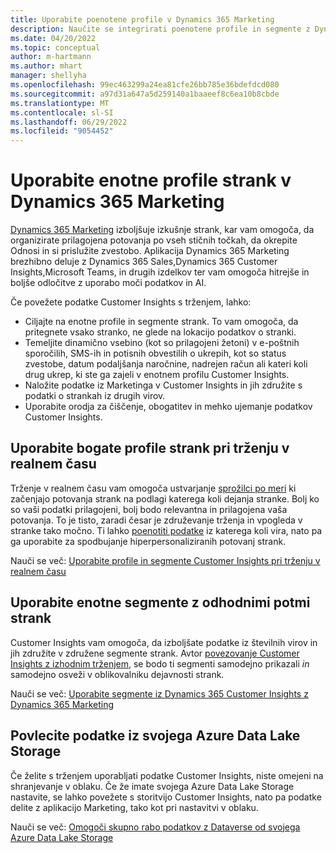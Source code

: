 ```yaml
---
title: Uporabite poenotene profile v Dynamics 365 Marketing
description: Naučite se integrirati poenotene profile in segmente z Dynamics 365 Marketing.
ms.date: 04/20/2022
ms.topic: conceptual
author: m-hartmann
ms.author: mhart
manager: shellyha
ms.openlocfilehash: 99ec463299a24ea81cfe26bb785e36bdefdcd080
ms.sourcegitcommit: a97d31a647a5d259140a1baaeef8c6ea10b8cbde
ms.translationtype: MT
ms.contentlocale: sl-SI
ms.lasthandoff: 06/29/2022
ms.locfileid: "9054452"
---
```

# <a name="use-unified-customer-profiles-in-dynamics-365-marketing"></a>Uporabite enotne profile strank v Dynamics 365 Marketing

[Dynamics 365 Marketing](/dynamics365/marketing/overview) izboljšuje izkušnje strank, kar vam omogoča, da organizirate prilagojena potovanja po vseh stičnih točkah, da okrepite Odnosi in si prislužite zvestobo. Aplikacija Dynamics 365 Marketing brezhibno deluje z Dynamics 365 Sales,Dynamics 365 Customer Insights,Microsoft Teams, in drugih izdelkov ter vam omogoča hitrejše in boljše odločitve z uporabo moči podatkov in AI.

Če povežete podatke Customer Insights s trženjem, lahko:

- Ciljajte na enotne profile in segmente strank. To vam omogoča, da pritegnete vsako stranko, ne glede na lokacijo podatkov o stranki.
- Temeljite dinamično vsebino (kot so prilagojeni žetoni) v e-poštnih sporočilih, SMS-ih in potisnih obvestilih o ukrepih, kot so status zvestobe, datum podaljšanja naročnine, nadrejen račun ali kateri koli drug ukrep, ki ste ga zajeli v enotnem profilu Customer Insights.
- Naložite podatke iz Marketinga v Customer Insights in jih združite s podatki o strankah iz drugih virov.
- Uporabite orodja za čiščenje, obogatitev in mehko ujemanje podatkov Customer Insights.

## <a name="use-rich-customer-profiles-in-real-time-marketing"></a>Uporabite bogate profile strank pri trženju v realnem času

Trženje v realnem času vam omogoča ustvarjanje [sprožilci po meri](/dynamics365/marketing/real-time-marketing-custom-triggers) ki začenjajo potovanja strank na podlagi katerega koli dejanja stranke. Bolj ko so vaši podatki prilagojeni, bolj bodo relevantna in prilagojena vaša potovanja. To je tisto, zaradi česar je združevanje trženja in vpogleda v stranke tako močno. Ti lahko [poenotiti podatke](data-unification.md) iz katerega koli vira, nato pa ga uporabite za spodbujanje hiperpersonaliziranih potovanj strank.

Nauči se več: [Uporabite profile in segmente Customer Insights pri trženju v realnem času](/dynamics365/marketing/real-time-marketing-ci-profile)

## <a name="use-unified-segments-with-outbound-customer-journeys"></a>Uporabite enotne segmente z odhodnimi potmi strank

Customer Insights vam omogoča, da izboljšate podatke iz številnih virov in jih združite v združene segmente strank. Avtor [povezovanje Customer Insights z izhodnim trženjem](export-dynamics365-marketing.md), se bodo ti segmenti samodejno prikazali *in* samodejno osveži v oblikovalniku dejavnosti strank.

Nauči se več: [Uporabite segmente iz Dynamics 365 Customer Insights z Dynamics 365 Marketing](/dynamics365/marketing/customer-insights-segments)

## <a name="pull-data-from-your-own-azure-data-lake-storage"></a>Povlecite podatke iz svojega Azure Data Lake Storage

Če želite s trženjem uporabljati podatke Customer Insights, niste omejeni na shranjevanje v oblaku. Če že imate svojega Azure Data Lake Storage nastavite, se lahko povežete s storitvijo Customer Insights, nato pa podatke delite z aplikacijo Marketing, tako kot pri nastavitvi v oblaku.

Nauči se več: [Omogoči skupno rabo podatkov z Dataverse od svojega Azure Data Lake Storage](customer-insights-dataverse.md#enable-data-sharing-with-dataverse-from-your-own-azure-data-lake-storage-preview)
